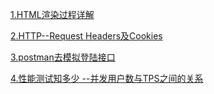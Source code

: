 [1.HTML渲染过程详解](https://www.cnblogs.com/dojo-lzz/p/3983335.html)

[2.HTTP--Request Headers及Cookies](https://www.cnblogs.com/wxinyu/p/8005621.html)

[3.postman去模拟登陆接口](https://blog.csdn.net/qq_22219911/article/details/80235272)

[4.性能测试知多少 --并发用户数与TPS之间的关系](https://blog.csdn.net/taric_ma/article/details/77285522)
